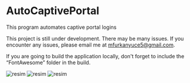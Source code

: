 # AutoCaptivePortal
This program automates captive portal logins

This project is still under development. There may be many issues. If you encounter any issues, please email me at <a href="mailto:mfurkanyuce5@gmail.com?subject=About%20your%20github%20project" target="_blank">mfurkanyuce5@gmail.com</a>.

If you are going to build the application locally, don't forget to include the “FontAwesome” folder in the build.

![resim](https://github.com/user-attachments/assets/2117ea9e-3363-4bf9-94b4-9903b13b478f)
![resim](https://github.com/user-attachments/assets/32115883-1d5a-4a6d-937a-d7480dc4eff5)
![resim](https://github.com/user-attachments/assets/bed891e2-fdff-4921-9414-12d870d4d8ed)
